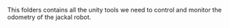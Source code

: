 This folders contains all the unity tools we need to control and monitor the odometry of the jackal robot.
